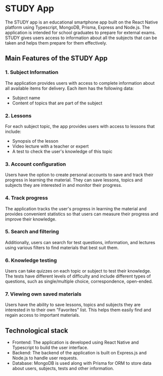 <h1>STUDY App</h1>
<p>The STUDY app is an educational smartphone app built on the React Native platform using Typescript, MongoDB, Prisma, Express and Node.js. 
  The application is intended for school graduates to prepare for external exams. 
  STUDY gives users access to information about all the subjects that can be taken and helps them prepare for them effectively.</p>
<h2>Main Features of the STUDY App</h2>  

<h3>1. Subject Information</h3>
<p>The application provides users with access to complete information about all available items for delivery. Each item has the following data:</p>
<ul>
  <li>Subject name</li>
  <li>Content of topics that are part of the subject</li>
</ul>

<h3>2. Lessons</h3>
<p>For each subject topic, the app provides users with access to lessons that include:</p>
<ul>
  <li>Synopsis of the lesson</li>
  <li>Video lecture with a teacher or expert</li>
  <li>A test to check the user's knowledge of this topic</li>
</ul>

<h3>3. Account configuration</h3>
<p>Users have the option to create personal accounts to save and track their progress in learning the material. 
  They can save lessons, topics and subjects they are interested in and monitor their progress.</p>

<h3>4. Track progress</h3>
<p>The application tracks the user's progress in learning the material and provides convenient statistics so that users can measure their progress and improve their knowledge.</p>

<h3>5. Search and filtering</h3>
<p>Additionally, users can search for test questions, information, and lectures using various filters to find materials that best suit them.</p>

<h3>6. Knowledge testing</h3>
<p>Users can take quizzes on each topic or subject to test their knowledge. 
  The tests have different levels of difficulty and include different types of questions, such as single/multiple choice, correspondence, open-ended.</p>

<h3>7. Viewing own saved materials</h3>
<p>Users have the ability to save lessons, topics and subjects they are interested in to their own "Favorites" list. 
  This helps them easily find and regain access to important materials.</p>

<h2>Technological stack</h2>

<ul>
  <li>Frontend: The application is developed using React Native and Typescript to build the user interface.</li>
  <li>Backend: The backend of the application is built on Express.js and Node.js to handle user requests.</li>
  <li>Database: MongoDB is used along with Prisma for ORM to store data about users, subjects, tests and other information.</li>
</ul>
